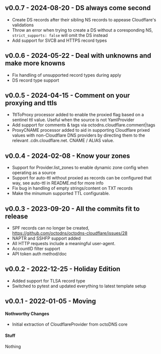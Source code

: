 ## v0.0.7 - 2024-08-20 - DS always come second

* Create DS records after their sibling NS records to appease Cloudflare's
  validations
* Throw an error when trying to create a DS without a coresponding NS,
  `strict_supports: false` will omit the DS instead
* Add support for SVCB and HTTPS record types

## v0.0.6 - 2024-05-22 - Deal with unknowns and make more knowns

* Fix handling of unsupported record types during apply
* DS record type support

## v0.0.5 - 2024-04-15 - Comment on your proxying and ttls

* TtlToProxy processor added to enable the proxied flag based on a sentinel
  ttl value. Useful when the source is not YamlProvider
* Add support for comments & tags via octodns.cloudflare.comment|tags
* ProxyCNAME processor added to aid in supporting Cloudflare prixed values
  with non-Cloudflare DNS providers by directing them to the relevant
  .cdn.cloudflare.net. CNAME / ALIAS value.

## v0.0.4 - 2024-02-08 - Know your zones

* Support for Provider.list_zones to enable dynamic zone config when operating
  as a source
* Support for auto-ttl without proxied as records can be configured that way,
  see auto-ttl in README.md for more info
* Fix bug in handling of empty strings/content on TXT records
* Make the minumum supported TTL configurable.

## v0.0.3 - 2023-09-20 - All the commits fit to release

* SPF records can no longer be created,
  https://github.com/octodns/octodns-cloudflare/issues/28
* NAPTR and SSHFP support added
* All HTTP requests include a meaningful user-agent.
* AccountID filter support
* API token auth method/doc

## v0.0.2 - 2022-12-25 - Holiday Edition

* Added support for TLSA record type
* Switched to pytest and updated everything to latest template setup

## v0.0.1 - 2022-01-05 - Moving

#### Nothworthy Changes

* Initial extraction of CloudflareProvider from octoDNS core

#### Stuff

Nothing
